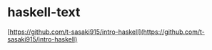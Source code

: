 # haskell-text

[https://github.com/t-sasaki915/intro-haskell](https://github.com/t-sasaki915/intro-haskell)
